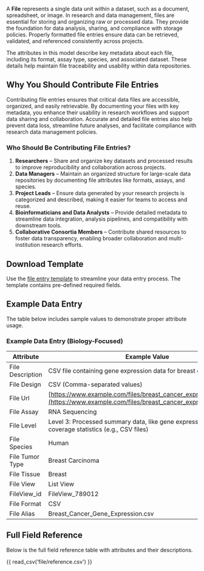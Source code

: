 A **File** represents a single data unit within a dataset, such as a document, spreadsheet, or image. In research and data management, files are essential for storing and organizing raw or processed data. They provide the foundation for data analysis, sharing, and compliance with storage policies. Properly formatted file entries ensure data can be retrieved, validated, and referenced consistently across projects.

The attributes in this model describe key metadata about each file, including its format, assay type, species, and associated dataset. These details help maintain file traceability and usability within data repositories.


## Why You Should Contribute File Entries

Contributing file entries ensures that critical data files are accessible, organized, and easily retrievable. By documenting your files with key metadata, you enhance their usability in research workflows and support data sharing and collaboration. Accurate and detailed file entries also help prevent data loss, streamline future analyses, and facilitate compliance with research data management policies.


### Who Should Be Contributing File Entries?

1. **Researchers** – Share and organize key datasets and processed results to improve reproducibility and collaboration across projects.  
2. **Data Managers** – Maintain an organized structure for large-scale data repositories by documenting file attributes like formats, assays, and species.  
3. **Project Leads** – Ensure data generated by your research projects is categorized and described, making it easier for teams to access and reuse.  
4. **Bioinformaticians and Data Analysts** – Provide detailed metadata to streamline data integration, analysis pipelines, and compatibility with downstream tools.  
5. **Collaborative Consortia Members** – Contribute shared resources to foster data transparency, enabling broader collaboration and multi-institution research efforts.  


## Download Template

Use the [file entry template](https://github.com/mc2-center/data-models/raw/main/templates/FileView.csv) to streamline your data entry process. The template contains pre-defined required fields.


## Example Data Entry

The table below includes sample values to demonstrate proper attribute usage.


### Example Data Entry (Biology-Focused)

| **Attribute** | **Example Value** |
|---|---|
| File Description | CSV file containing gene expression data for breast cancer samples |
| File Design | CSV (Comma-separated values) |
| File Url | [https://www.example.com/files/breast_cancer_expression_data.csv](https://www.example.com/files/breast_cancer_expression_data.csv) |
| File Assay | RNA Sequencing |
| File Level | Level 3: Processed summary data, like gene expression counts or coverage statistics (e.g., CSV files) |
| File Species | Human |
| File Tumor Type | Breast Carcinoma |
| File Tissue | Breast |
| File View | List View |
| FileView_id | FileView_789012 |
| File Format | CSV |
| File Alias | Breast_Cancer_Gene_Expression.csv |


## Full Field Reference

Below is the full field reference table with attributes and their descriptions.

{{ read_csv('file/reference.csv') }}